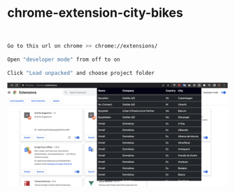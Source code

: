 # chrome-extension-city-bikes
<br>

```bash
Go to this url on chrome >> chrome://extensions/
```

```bash
Open "developer mode" from off to on
```

```bash
Click "Load unpacked" and choose project folder
```

![alt text](city-bikes.png)